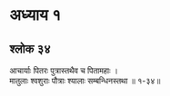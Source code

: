 # अध्याय १

## श्लोक ३४

आचार्याः पितरः पुत्रास्तथैव च पितामहाः ।<br>मातुलाः श्वशुराः पौत्राः श्यालाः सम्बन्धिनस्तथा ॥ १-३४॥<br><br>

